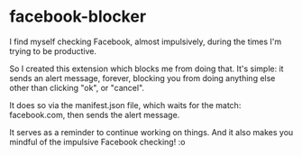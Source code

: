 # facebook-blocker

I find myself checking Facebook, almost impulsively, during the times I'm trying to be productive. 

So I created this extension which blocks me from doing that. It's simple: it sends an alert message, forever, blocking you from doing anything else other than clicking "ok", or "cancel". 

It does so via the manifest.json file, which waits for the match: facebook.com, then sends the alert message.

It serves as a reminder to continue working on things. And it also makes you mindful of the impulsive Facebook checking! :o 
